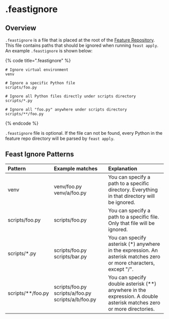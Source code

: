# .feastignore

## Overview

`.feastignore` is a file that is placed at the root of the [Feature Repository](feature-repository.md). This file contains paths that should be ignored when running `feast apply`. An example `.feastignore` is shown below:

{% code title=".feastignore" %}
```text
# Ignore virtual environment
venv

# Ignore a specific Python file
scripts/foo.py

# Ignore all Python files directly under scripts directory
scripts/*.py

# Ignore all "foo.py" anywhere under scripts directory
scripts/**/foo.py
```
{% endcode %}

`.feastignore` file is optional. If the file can not be found, every Python in the feature repo directory will be parsed by `feast apply`.

## Feast Ignore Patterns

| Pattern | Example matches | Explanation |
| :--- | :--- | :--- |
| venv | venv/foo.py venv/a/foo.py | You can specify a path to a specific directory. Everything in that directory will be ignored. |
| scripts/foo.py | scripts/foo.py | You can specify a path to a specific file. Only that file will be ignored. |
| scripts/\*.py | scripts/foo.py scripts/bar.py | You can specify asterisk \(\*\) anywhere in the expression. An asterisk matches zero or more characters, except "/". |
| scripts/\*\*/foo.py | scripts/foo.py scripts/a/foo.py scripts/a/b/foo.py | You can specify double asterisk \(\*\*\) anywhere in the expression. A double asterisk matches zero or more directories. |

